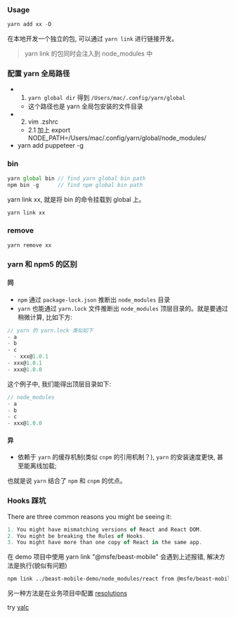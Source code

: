 <!--
abbrlink: bpp6dk6t
-->

### Usage

```js
yarn add xx -D
```

在本地开发一个独立的包, 可以通过 `yarn link` 进行链接开发。

> yarn link 的包同时会注入到 node_modules 中

### 配置 yarn 全局路径

* 1. `yarn global dir` 得到 `/Users/mac/.config/yarn/global`
  * 这个路径也是 yarn 全局包安装的文件目录
* 2. vim .zshrc
  * 2.1 加上 export NODE_PATH=/Users/mac/.config/yarn/global/node_modules/
* yarn add puppeteer -g

### bin

```js
yarn global bin // find yarn global bin path
npm bin -g      // find npm global bin path
```

yarn link xx, 就是将 bin 的命令挂载到 global 上。

```js
yarn link xx
```

### remove

```js
yarn remove xx
```

### yarn 和 npm5 的区别

#### 同

* `npm` 通过 `package-lock.json` 推断出 `node_modules` 目录
* `yarn` 也能通过 `yarn.lock` 文件推断出 `node_modules` 顶层目录的。就是要通过稍微计算, 比如下方:

```js
// yarn 的 yarn.lock 类似如下
- a
- b
- c
  - xxx@1.0.1
- xxx@1.0.1
- xxx@1.0.0
```

这个例子中, 我们能得出顶层目录如下:

```js
// node_modules
- a
- b
- c
- xxx@1.0.0
```

#### 异

* 依赖于 `yarn` 的缓存机制(类似 `cnpm` 的引用机制？), `yarn` 的安装速度更快, 甚至能离线加载;

也就是说 `yarn` 结合了 `npm` 和 `cnpm` 的优点。

### Hooks 踩坑

There are three common reasons you might be seeing it:

```js
1. You might have mismatching versions of React and React DOM.
2. You might be breaking the Rules of Hooks.
3. You might have more than one copy of React in the same app.
```

在 demo 项目中使用 yarn link "@msfe/beast-mobile" 会遇到上述报错, 解决方法是执行(貌似有问题)

```bash
npm link ../beast-mobile-demo/node_modules/react from @msfe/beast-mobile
```

另一种方法是在业务项目中配置 [resolutions](https://yarnpkg.com/lang/en/docs/selective-version-resolutions/)

try [yalc](https://github.com/whitecolor/yalc)